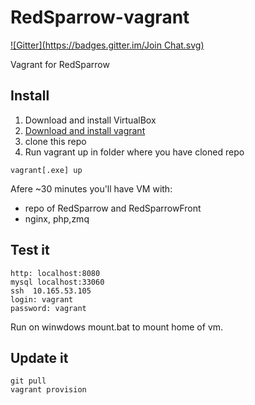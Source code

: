 RedSparrow-vagrant
==================
[![Gitter](https://badges.gitter.im/Join Chat.svg)](https://gitter.im/Teleinformatyka/RedSparrow-vagrant?utm_source=badge&utm_medium=badge&utm_campaign=pr-badge&utm_content=badge)

Vagrant for RedSparrow


Install
------------------------
1. Download and install VirtualBox
2. [Download and install vagrant](https://www.vagrantup.com/)
3. clone this repo
3. Run vagrant up  in folder where you have cloned repo
```
vagrant[.exe] up
```
Afere ~30 minutes you'll have VM with:
* repo of RedSparrow and RedSparrowFront
* nginx, php,zmq

Test it
-------------------
```
http: localhost:8080
mysql localhost:33060
ssh  10.165.53.105
login: vagrant
password: vagrant
```
Run on winwdows mount.bat to mount home of vm.

Update it
----------
```
git pull
vagrant provision
```

